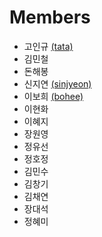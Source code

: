# Members

* 고인규 [(tata)](tata)
* 김민철
* 돈해봉
* 신지연 [(sinjyeon)](sinjyeon)
* 이보희 [(bohee)](bohee)
* 이현화
* 이혜지
* 장원영
* 정유선
* 정호정
* 김민수
* 김창기
* 김채연
* 장대석
* 정혜미
